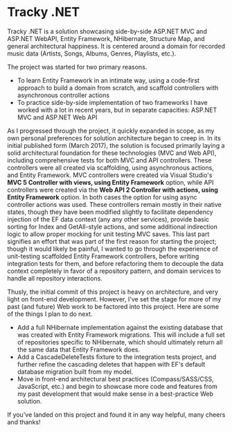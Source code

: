# Tracky .NET
Tracky .NET is a solution showcasing side-by-side ASP.NET MVC and ASP.NET WebAPI, Entity Framework, NHibernate, Structure Map,
and general architectural happiness. It is centered around a domain for recorded music data (Artists, Songs, Albums, Genres, Playlists,
etc.).

The project was started for two primary reasons.
* To learn Entity Framework in an intimate way, using a code-first approach to build a domain from scratch, and scaffold controllers
  with asynchronous controller actions
* To practice side-by-side implementation of two frameworks I have worked with a lot in recent years, but in separate capacities:
  ASP.NET MVC and ASP.NET Web API
  
As I progressed through the project, it quickly expanded in scope, as my own personal preferences for solution architecture
began to creep in. In its initial published form (March 2017), the solution is focused primarily laying a solid architectural
foundation for these technologies (MVC and Web API), including comprehensive tests for both MVC and API controllers.
These controllers were all created via scaffolding, using asynchronous actions, and Entity Framework. MVC controllers were
created via Visual Studio's **MVC 5 Controller with views, using Entity Framework** option, while API controllers were created
via the **Web API 2 Controller with actions, using Entity Framework** option. In both cases the option for using async
controller actions was used. These controllers remain mostly in their native states, though they have been modified slightly
to facilitate dependency injection of the EF data context (any any other services), provide basic sorting for Index and GetAll-style
actions, and some additional indirection logic to allow proper mocking for unit testing MVC saves. This last part signifies
an effort that was part of the first reason for starting the project; though it would likely be painful, I wanted to go through
the experience of unit-testing scaffolded Entity Framework controllers, before writing integration tests for them, and before
refactoring them to decouple the data context completely in favor of a repository pattern, and domain services to handle all
repository interactions.

Thusly, the initial commit of this project is heavy on architecture, and very light on front-end development. However, I've
set the stage for more of my past (and future) Web work to be factored into this project. Here are some of the things I plan
to do next.
* Add a full NHibernate implementation against the existing database that was created with Entity Framework migrations. This
  will include a full set of repositories specific to NHibernate, which should ultimately return all the same data that 
  Entity Framework does.
* Add a CascadeDeleteTests fixture to the integration tests project, and further refine the cascading deletes that happen
  with EF's default database migration built from my model.
* Move in front-end architectural best practices (Compass/SASS/CSS, JavaScript, etc.) and begin to showcase more code and features
  from my past development that would make sense in a best-practice Web solution.
  
If you've landed on this project and found it in any way helpful, many cheers and thanks!

